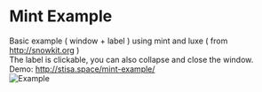 Mint Example
=============

Basic example ( window + label ) using mint and luxe ( from http://snowkit.org )  
The label is clickable, you can also collapse and close the window.  
Demo: http://stisa.space/mint-example/  
![Example](http://i.imgur.com/ikJbewf.png)
